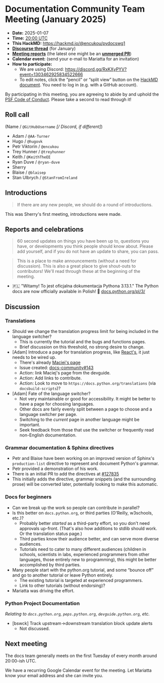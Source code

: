 # Documentation Community Team Meeting (January 2025)

- **Date:** 2025-01-07
- **Time:** [20:00 UTC](https://arewemeetingyet.com/UTC/2024-11-05/20:00/Docs20Meeting)
- **This HackMD:** <https://hackmd.io/@encukou/pydocswg1>
- [**Discourse thread**](https://discuss.python.org/t/documentation-community-meeting-tuesday-7th-january-2025/75975) (for January)
- [**Meeting reports**](https://docs-community.readthedocs.io/en/latest/monthly-meeting/) (the latest one might be an [**unmerged PR**](https://github.com/python/docs-community/pulls))
- **Calendar event:** (send your e-mail to Mariatta for an invitation)
- **How to participate:**
  -  We are using Discord: https://discord.gg/RxKXyPYV?event=1303462925834522666
  -  To edit notes, click the “pencil” or “split view” button on the [HackMD document](https://hackmd.io/@encukou/pydocswg1). You need to log in (e.g. with a GitHub account).

By participating in this meeting, you are agreeing to abide by and uphold the [PSF Code of Conduct](https://www.python.org/psf/codeofconduct/).
Please take a second to read through it!


## Roll call

(Name / `@GitHubUsername` *[/ Discord, if different]*)

- Adam / `@AA-Turner`
- Hugo / `@hugovk`
- Petr Viktorin / `@encukou`
- Trey Hunner / `@treyhunner`
- Keith / `@KeithTheEE`
- Ryan Duve / `@ryan-duve`
- Sherry
- Blaise / `@blaisep`
- Stan Ulbrych / `@StanFromIreland`


## Introductions

> If there are any new people, we should do a round of introductions.

This was Sherry's first meeting, introductions were made.


## Reports and celebrations

> 60 second updates on things you have been up to, questions you have, or developments you think people should know about. Please add yourself, and if you do not have an update to share, you can pass.

> This is a place to make announcements (without a need for discussion). This is also a great place to give shout-outs to contributors! We'll read through these at the beginning of the meeting.

- 🇵🇱 "Witamy! To jest oficjalna dokumentacja Pythona 3.13.1." The Python docs are now officially available in Polish! 🚀 [docs.python.org/pl/3/](https://docs.python.org/pl/3/)


## Discussion

### Translations

- Should we change the translation progress limit for being included in the language switcher?
  - This is currently the tutorial and the bugs and functions pages.
  - Brief discussion on this threshold, no strong desire to change.
- [Adam] Introduce a page for translation progress, like [React's](https://translations.react.dev/), it just needs to be wired up.
  - There's already [Maciej's page](https://m-aciek.github.io/pydocs-translation-dashboard/)
  - Issue created: [docs-community#143](https://github.com/python/docs-community/issues/143)
  - Action: link Maciej's page from the devguide.
  - Action: Add links to contribute.
  - Action: Look to move to `https://docs.python.org/translations` (via `docsbuild-scripts`)?
- [Adam] Fate of the language switcher?
  - Not very maintainable or good for accessibility. It might be better to have a page for choosing languages.
  - Other docs are fairly evenly split between a page to choose and a language switcher per page.
  - Switching to the *current* page in another language might be important.
  - Seek feedback from those that use the switcher or frequently read non-English documentation.

### Grammar documentation & Sphinx directives

- Petr and Blaise have been working on an improved version of Sphinx's `production-list` directive to represent and document Python's grammar.
- Petr provided a demonstration of his work.
- There is an initial PR to add the directives at [#127835](https://github.com/python/cpython/pull/127835)
- This initially adds the directive, grammar snippets (and the surrounding prose) will be converted later, potentially looking to make this automatic.

### Docs for beginners

- Can we break up the work so people can contribute in parallel?
- Is this better on `docs.python.org`, or third parties (O'Reilly, w3schools, etc.)?
  - Probably better *started* as a third-party effort, so you don't need approvals up-front. (That's also how additions to stdlib should work. Or the translation status page.)
  - Third parties know their audience better, and can serve more diverse audiences.
  - Tutorials need to cater to many different audiences (children in schools, scientists in labs, experienced programmers from other languages, those entirely new to programming), this might be better accomplished by third parties.
- Many people start with the python.org tutorial, and some “bounce off” and go to another tutorial or leave Python entirely.
  - The existing tutorial is targeted at experienced programmers.
  - Link to other tutorials (without endorsing)?
- Mariatta was driving the effort.


### Python Project Documentation

*Relating to `docs.python.org`, `peps.python.org`, `devguide.python.org`, etc.*

- [bswck] Track upstream->downstream translation block update alerts
  - Not discussed.


## Next meeting

The docs team generally meets on the first Tuesday of every month around 20:00-ish UTC.

We have a recurring Google Calendar event for the meeting.
Let Mariatta know your email address and she can invite you.
